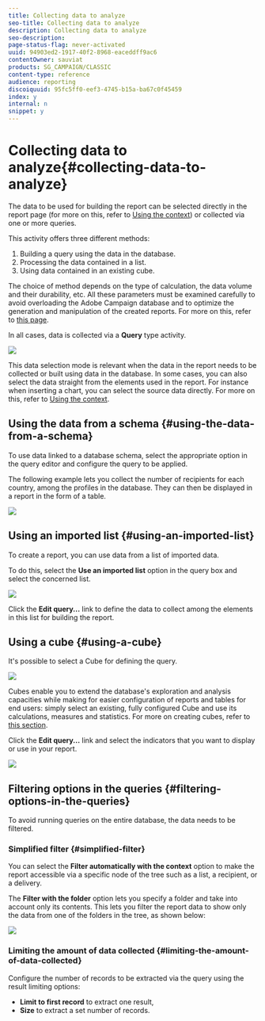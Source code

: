 ```yaml
---
title: Collecting data to analyze
seo-title: Collecting data to analyze
description: Collecting data to analyze
seo-description: 
page-status-flag: never-activated
uuid: 94903ed2-1917-40f2-8968-eaceddff9ac6
contentOwner: sauviat
products: SG_CAMPAIGN/CLASSIC
content-type: reference
audience: reporting
discoiquuid: 95fc5ff0-eef3-4745-b15a-ba67c0f45459
index: y
internal: n
snippet: y
---
```


# Collecting data to analyze{#collecting-data-to-analyze}

The data to be used for building the report can be selected directly in the report page (for more on this, refer to [Using the context](../../reporting/using/using-the-context.md)) or collected via one or more queries.

This activity offers three different methods:

1. Building a query using the data in the database.
1. Processing the data contained in a list.
1. Using data contained in an existing cube.

The choice of method depends on the type of calculation, the data volume and their durability, etc. All these parameters must be examined carefully to avoid overloading the Adobe Campaign database and to optimize the generation and manipulation of the created reports. For more on this, refer to [this page](../../reporting/using/optimizing-report-creation.md).

In all cases, data is collected via a **Query** type activity.

![](assets/reporting_query_edit.png)

This data selection mode is relevant when the data in the report needs to be collected or built using data in the database. In some cases, you can also select the data straight from the elements used in the report. For instance when inserting a chart, you can select the source data directly. For more on this, refer to [Using the context](../../reporting/using/using-the-context.md).

## Using the data from a schema {#using-the-data-from-a-schema}

To use data linked to a database schema, select the appropriate option in the query editor and configure the query to be applied.

The following example lets you collect the number of recipients for each country, among the profiles in the database. They can then be displayed in a report in the form of a table.

![](assets/reporting_query_from_schema.png)

## Using an imported list {#using-an-imported-list}

To create a report, you can use data from a list of imported data.

To do this, select the **Use an imported list** option in the query box and select the concerned list.

![](assets/reporting_query_from_list.png)

Click the **Edit query...** link to define the data to collect among the elements in this list for building the report.

## Using a cube {#using-a-cube}

It's possible to select a Cube for defining the query.

![](assets/reporting_query_from_cube.png)

Cubes enable you to extend the database's exploration and analysis capacities while making for easier configuration of reports and tables for end users: simply select an existing, fully configured Cube and use its calculations, measures and statistics. For more on creating cubes, refer to [this section](../../reporting/using/about-cubes.md).

Click the **Edit query...** link and select the indicators that you want to display or use in your report.

![](assets/reporting_query_from_cube_edit_query.png)

## Filtering options in the queries {#filtering-options-in-the-queries}

To avoid running queries on the entire database, the data needs to be filtered.

### Simplified filter {#simplified-filter}

You can select the **Filter automatically with the context** option to make the report accessible via a specific node of the tree such as a list, a recipient, or a delivery.

The **Filter with the folder** option lets you specify a folder and take into account only its contents. This lets you filter the report data to show only the data from one of the folders in the tree, as shown below: 

![](assets/reporting_control_folder.png)

### Limiting the amount of data collected {#limiting-the-amount-of-data-collected}

Configure the number of records to be extracted via the query using the result limiting options:

* **Limit to first record** to extract one result,
* **Size** to extract a set number of records.

